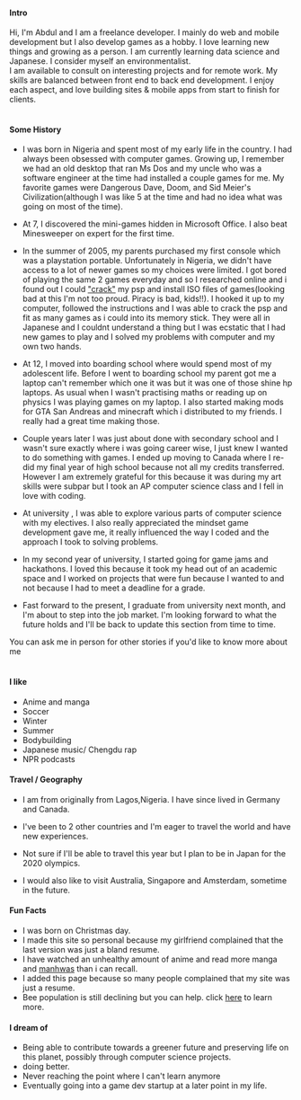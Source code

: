 
#### Intro
Hi, I'm Abdul and I am a freelance developer. I mainly do web and mobile development but I also develop games as a hobby. I love learning new things and growing as a person. I am currently learning data science and Japanese. I consider myself an environmentalist.
<br>
I am available to consult on interesting projects and for remote work.  My skills are balanced between front end to back end development. I enjoy each aspect, and love building sites & mobile apps from start to finish for clients.
<br><br>
#### Some History

- I was born in Nigeria and spent most of my early life in the country. I had always been obsessed with computer games. Growing up, I remember we had an old desktop that ran Ms Dos and my uncle who was a software engineer at the time had installed a couple games for me. My favorite games were Dangerous Dave, Doom, and Sid Meier's Civilization(although I was like 5 at the time and had no idea what was going on most of the time). 

- At 7, I discovered the mini-games hidden in Microsoft Office. I also beat Minesweeper on expert for the first time.

- In the summer of 2005, my parents purchased my first console which was a playstation portable. Unfortunately in Nigeria, we didn't have access to a lot of newer games so my choices were limited. I got bored of playing the same 2 games everyday and so I researched online and i found out I could ["crack"](https://www.thegeeksclub.com/crack-psp-1000-2000-3000-model/) my psp and install ISO files of games(looking bad at this I'm not too proud. Piracy is bad, kids!!). I hooked it up to my computer, followed the instructions and I was able to crack the psp and fit as many games as i could into its memory stick. They were all in Japanese and I couldnt understand a thing but I was ecstatic that I had new games to play and I solved my problems with computer and my own two hands.

- At 12, I  moved into boarding school where would spend most of my adolescent life. Before I went to boarding school my parent got me a laptop can't remember which one it was but it was one of those shine hp laptops. As usual when I wasn't practising maths or reading up on physics I was playing games on my laptop. I also started making mods for GTA San Andreas and minecraft which i distributed to my friends. I really had a great time making those.

- Couple years later I was just about done with secondary school and I wasn't sure exactly where i was going career wise, I just knew I wanted to do something with games. I ended up moving to Canada where I re-did my final year of high school because not all my credits transferred. However I am extremely grateful for this because it was during my art skills were subpar but I took an AP computer science class and I fell in love with coding. 

- At university , I was able to explore various parts of computer science with my electives. I also really appreciated the mindset game development gave me, it really influenced the way I coded and the approach I took to solving problems.

- In my second year of university, I started going for game jams and hackathons. I loved this because it took my head out of an academic space and I worked on projects that were fun because I wanted to and not because I had to meet a deadline for a grade.

- Fast forward to the present, I graduate from university next month, and I'm about to step into the job market. I'm looking forward to what the future holds and I'll be back to update this section from time to time.

You can ask me in person for other stories if you'd like to know more about me
<br><br>
#### I like
- Anime and manga
- Soccer
- Winter
- Summer
- Bodybuilding
- Japanese music/ Chengdu rap
- NPR podcasts

#### Travel / Geography

- I am from originally from Lagos,Nigeria. I have since lived in
Germany and Canada.

- I've been to 2 other countries and I'm eager to travel the world and have new experiences.

- Not sure if I'll be able to travel this year but I plan to be in Japan for the 2020 olympics.

- I would also like to visit Australia, Singapore and Amsterdam, sometime in the future.

#### Fun Facts

- I was born on Christmas day.
- I made this site so personal because my girlfriend complained that the last version was just a bland resume.
- I have watched an unhealthy amount of anime and read more manga and [manhwas](https://en.wikipedia.org/wiki/Manhwa) than i can recall.
- I added this page because so many people complained that my site was just a resume.
- Bee population is still declining but you can help. click [here](http://sos-bees.org) to learn more.

#### I dream of
- Being able to contribute towards a greener future and preserving life on this planet, possibly through computer science projects.
- doing better.
- Never reaching the point where I can't learn anymore
- Eventually going into a game dev startup at a later point in my life.
